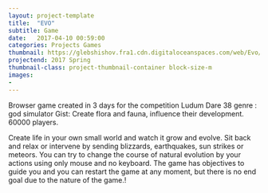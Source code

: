 ```yaml
---
layout: project-template
title:  "EVO"
subtitle: Game
date:   2017-04-10 00:59:00
categories: Projects Games
thumbnail: https://glebshishov.fra1.cdn.digitaloceanspaces.com/web/Evo/Evo-thumbnail.png
projectend: 2017 Spring
thumbnail-class: project-thumbnail-container block-size-m
images:
- 
---
```

Browser game created in 3 days for the competition Ludum Dare 38
genre : god simulator
Gist: Create flora and fauna, influence their development. 60000 players.

Create life in your own small world and watch it grow and evolve. Sit back and relax or intervene by sending blizzards, earthquakes, sun strikes or meteors. You can try to change the course of natural evolution by your actions using only mouse and no keyboard. The game has objectives to guide you and you can restart the game at any moment, but there is no end goal due to the nature of the game.!

